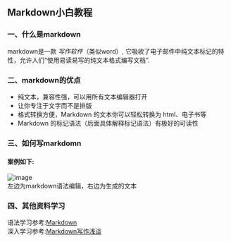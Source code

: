 ##  Markdown小白教程  

### 一、什么是markdown
markdown是一款 *写作软件*（类似word）, 它吸收了电子邮件中纯文本标记的特性，允许人们“使用易读易写的纯文本格式编写文档”.

### 二、markdown的优点 
* 纯文本，兼容性强，可以用所有文本编辑器打开
* 让你专注于文字而不是排版
* 格式转换方便，Markdown 的文本你可以轻松转换为 html、电子书等
* Markdown 的标记语法（后面具体解释标记语法）有极好的可读性  

### 三、如何写markdomn  
#### 案例如下:  
![image](file:///Users/chengweidong1/m)  
左边为markdown语法编辑，右边为生成的文本

### 四、其他资料学习  

语法学习参考:[Markdown](http://wowubuntu.com/markdown/#img)  
深入学习参考:[Markdown写作浅谈](http://www.yangzhiping.com/tech/r-markdown-knitr.html)


 





 
 
 
 